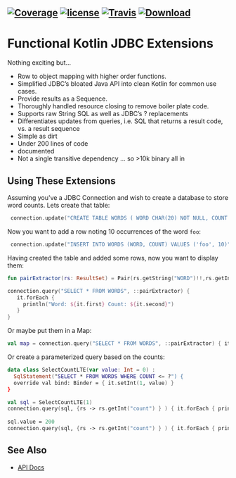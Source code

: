 [![Coverage](https://codecov.io/gh/nwillc/funkjdbc/branch/master/graphs/badge.svg?branch=master)](https://codecov.io/gh/nwillc/funkjdbc)
[![license](https://img.shields.io/github/license/nwillc/funkjdbc.svg)](https://tldrlegal.com/license/-isc-license)
[![Travis](https://img.shields.io/travis/nwillc/funkjdbc.svg)](https://travis-ci.org/nwillc/funkjdbc)
[![Download](https://api.bintray.com/packages/nwillc/maven/funkjdbc/images/download.svg)](https://bintray.com/nwillc/maven/funkjdbc/_latestVersion)
------

# Functional Kotlin JDBC Extensions

Nothing exciting but...

 - Row to object mapping with higher order functions.
 - Simplified JDBC’s bloated Java API into clean Kotlin for common use cases.
 - Provide results as a Sequence.
 - Thoroughly handled resource closing to remove boiler plate code. 
 - Supports raw String SQL as well as JDBC’s ? replacements
 - Differentiates updates from queries, i.e. SQL that returns a result code, vs. a result sequence
 - Simple as dirt
 - Under 200 lines of code
 - documented
 - Not a single transitive dependency … so >10k binary all in

## Using These Extensions

Assuming you've a JDBC Connection and wish to create a database to store word counts. Lets create 
that table:

```kotlin
 connection.update("CREATE TABLE WORDS ( WORD CHAR(20) NOT NULL, COUNT INTEGER DEFAULT 0)")
```

Now you want to add a row noting 10 occurrences of the word `foo`:

```kotlin
 connection.update("INSERT INTO WORDS (WORD, COUNT) VALUES ('foo', 10)")
```

Having created the table and added some rows, now you want to display them:

```kotlin
fun pairExtractor(rs: ResultSet) = Pair(rs.getString("WORD")!!,rs.getInt("COUNT"))

connection.query("SELECT * FROM WORDS", ::pairExtractor) {
   it.forEach {
     println("Word: ${it.first} Count: ${it.second}")
   }
}
```

Or maybe put them in a Map:

```kotlin
val map = connection.query("SELECT * FROM WORDS", ::pairExtractor) { it.toMap() }
```

Or create a parameterized query based on the counts:

```kotlin
data class SelectCountLTE(var value: Int = 0) : 
  SqlStatement("SELECT * FROM WORDS WHERE COUNT <= ?") {
  override val bind: Binder = { it.setInt(1, value) } 
}

val sql = SelectCountLTE(1)
connection.query(sql, {rs -> rs.getInt("count") } ) { it.forEach { println("$it <= ${sql.value}") } }
 
sql.value = 200
connection.query(sql, {rs -> rs.getInt("count") } ) { it.forEach { println("$it <= ${sql.value}") } }

```

## See Also

- [API Docs](https://nwillc.github.io/funkjdbc/dokka/funkjdbc/com.github.nwillc.funkjdbc/index.html)
